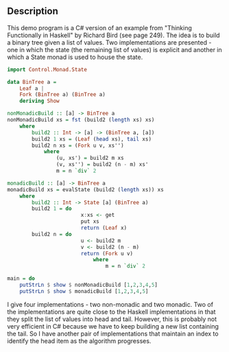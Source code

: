 
## Description

This demo program is a C# version of an example from "Thinking Functionally in Haskell" by Richard Bird (see page 249).
The idea is to build a binary tree given a list of values. Two implementations are presented - one in which the state
(the remaining list of values) is explicit and another in which a State monad is used to house the state.

```Haskell
import Control.Monad.State

data BinTree a =
    Leaf a |
    Fork (BinTree a) (BinTree a)
    deriving Show

nonMonadicBuild :: [a] -> BinTree a
nonMonadicBuild xs = fst (build2 (length xs) xs)
    where
        build2 :: Int -> [a] -> (BinTree a, [a])
        build2 1 xs = (Leaf (head xs), tail xs)
        build2 n xs = (Fork u v, xs'')
            where
                (u, xs') = build2 m xs
                (v, xs'') = build2 (n - m) xs'
                m = n `div` 2

monadicBuild :: [a] -> BinTree a
monadicBuild xs = evalState (build2 (length xs)) xs
    where
        build2 :: Int -> State [a] (BinTree a)
        build2 1 = do
                        x:xs <- get
                        put xs
                        return (Leaf x)
        build2 n = do
                        u <- build2 m
                        v <- build2 (n - m)
                        return (Fork u v)
                            where
                                m = n `div` 2

main = do
    putStrLn $ show $ nonMonadicBuild [1,2,3,4,5]
    putStrLn $ show $ monadicBuild [1,2,3,4,5]
```

I give four implementations - two non-monadic and two monadic. Two of the implementations are quite close to
the Haskell implementations in that they split the list of values into head and tail. However, this is
probably not very efficient in C# because we have to keep building a new list containing the tail. So I have
another pair of implementations that maintain an index to identify the head item as the algorithm progresses.
